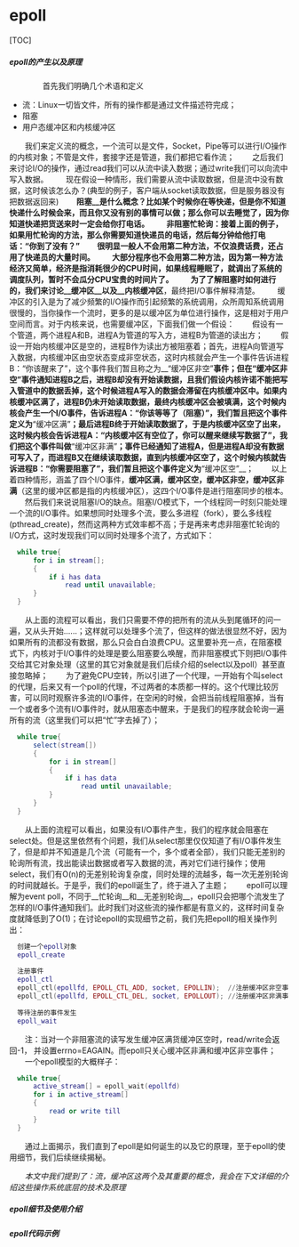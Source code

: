 # epoll

[TOC]


##### epoll的产生以及原理
　　
　　首先我们明确几个术语和定义
> 
* 流：Linux一切皆文件，所有的操作都是通过文件描述符完成；
* 阻塞
* 用户态缓冲区和内核缓冲区

　　我们来定义流的概念，一个流可以是文件，Socket，Pipe等可以进行I/O操作的内核对象；不管是文件，套接字还是管道，我们都把它看作流；
　　之后我们来讨论I/O的操作，通过read我们可以从流中读入数据；通过write我们可以向流中写入数据。
　　现在假设一种情形，我们需要从流中读取数据，但是流中没有数据，这时候该怎么办？(典型的例子，客户端从socket读取数据，但是服务器没有把数据返回来)
　　__阻塞__是什么概念？比如某个时候你在等快递，但是你不知道快递什么时候会来，而且你又没有别的事情可以做；那么你可以去睡觉了，因为你知道快递把货送来时一定会给你打电话。
　　__非阻塞忙轮询__：接着上面的例子，如果用忙轮询的方法，那么你需要知道快递员的电话，然后每分钟给他打电话：“你到了没有？”
　　很明显一般人不会用第二种方法，不仅浪费话费，还占用了快递员的大量时间。
　　大部分程序也不会用第二种方法，因为第一种方法经济又简单，经济是指消耗很少的CPU时间，如果线程睡眠了，就调出了系统的调度队列，暂时不会瓜分CPU宝贵的时间片了。
　　为了了解阻塞时如何进行的，我们来讨论__缓冲区__以及__内核缓冲区__，最终把I/O事件解释清楚。
　　缓冲区的引入是为了减少频繁的I/O操作而引起频繁的系统调用，众所周知系统调用很慢的，当你操作一个流时，更多的是以缓冲区为单位进行操作，这是相对于用户空间而言。对于内核来说，也需要缓冲区，下面我们做一个假设：
　　假设有一个管道，两个进程A和B，进程A为管道的写入方，进程B为管道的读出方；
　　假设一开始内核缓冲区是空的，进程B作为读出方被阻塞着；首先，进程A向管道写入数据，内核缓冲区由空状态变成非空状态，这时内核就会产生一个事件告诉进程B：“你该醒来了”，这个事件我们暂且称之为__“缓冲区非空”__事件；但在“缓冲区非空”事件通知进程B之后，进程B却没有开始读数据，且我们假设内核许诺不能把写入管道中的数据丢掉，这个时候进程A写入的数据会滞留在内核缓冲区中。如果内核缓冲区满了，进程B仍未开始读取数据，最终内核缓冲区会被填满，这个时候内核会产生一个I/O事件，告诉进程A：“你该等等了（阻塞）”，我们暂且把这个事件定义为__“缓冲区满”__；最后进程B终于开始读取数据了，于是内核缓冲区空了出来，这时候内核会告诉进程A：“内核缓冲区有空位了，你可以醒来继续写数据了”，我们把这个事件叫做__“缓冲区非满”__；事件已经通知了进程A，但是进程A却没有数据可写入了，而进程B又在继续读取数据，直到内核缓冲区空了，这个时候内核就告诉进程B：“你需要阻塞了”，我们暂且把这个事件定义为__“缓冲区空”__；
　　以上着四种情形，涵盖了四个I/O事件，__缓冲区满，缓冲区空，缓冲区非空，缓冲区非满__（这里的缓冲区都是指的内核缓冲区），这四个I/O事件是进行阻塞同步的根本。
　　然后我们来说说阻塞I/O的缺点。阻塞I/O模式下，一个线程同一时刻只能处理一个流的I/O事件。如果想同时处理多个流，要么多进程（fork），要么多线程(pthread_create)，然而这两种方式效率都不高；于是再来考虑非阻塞忙轮询的I/O方式，这时发现我们可以同时处理多个流了，方式如下：
  ```Lua
  	while true{
		for i in stream[];
		{
			if i has data
				read until unavailable;
		}
	}
  ```
　　从上面的流程可以看出，我们只需要不停的把所有的流从头到尾循环的问一遍，又从头开始......；这样就可以处理多个流了，但这样的做法很显然不好，因为如果所有的流都没有数据，那么只会白白浪费CPU。这里要补充一点，在阻塞模式下，内核对于I/O事件的处理是要么阻塞要么唤醒，而非阻塞模式下则把I/O事件交给其它对象处理（这里的其它对象就是我们后续介绍的select以及poll）甚至直接忽略掉；
　　为了避免CPU空转，所以引进了一个代理，一开始有个叫select的代理，后来又有一个poll的代理，不过两者的本质都一样的。这个代理比较厉害，可以同时观察许多流的I/O事件，在空闲的时候，会把当前线程阻塞掉，当有一个或者多个流有I/O事件时，就从阻塞态中醒来，于是我们的程序就会轮询一遍所有的流（这里我们可以把“忙”字去掉了）；
  ```Lua
  	while true{
		select(stream[])
		{
			for i in stream[]
			{
				if i has data
					read until unavailable;
			}
		}
	}
  ```
　　从上面的流程可以看出，如果没有I/O事件产生，我们的程序就会阻塞在select处。但是这里依然有个问题，我们从select那里仅仅知道了有I/O事件发生了，但是却并不知道是几个流（可能有一个，多个或者全部），我们只能无差别的轮询所有流，找出能读出数据或者写入数据的流，再对它们进行操作；使用select，我们有O(n)的无差别轮询复杂度，同时处理的流越多，每一次无差别轮询的时间就越长。于是乎，我们的epoll诞生了，终于进入了主题；
　　epoll可以理解为event poll，不同于__忙轮询__和__无差别轮询__，epoll只会把哪个流发生了怎样的I/O事件通知我们。此时我们对这些流的操作都是有意义的，这样时间复杂度就降低到了O(1)；在讨论epoll的实现细节之前，我们先把epoll的相关操作列出：
  ```lua
	创建一个epoll对象
	epoll_create
	
	注册事件
	epoll_ctl
	epoll_ctl(epollfd, EPOLL_CTL_ADD, socket, EPOLLIN);  //注册缓冲区非空事件，即有数据流入
	epoll_ctl(epollfd, EPOLL_CTL_DEL, socket, EPOLLOUT); //注册缓冲区非满事件，即流可被写入
	
	等待注册的事件发生
	epoll_wait
  ```
　　注：当对一个非阻塞流的读写发生缓冲区满货缓冲区空时，read/write会返回-1， 并设置errno=EAGAIN。而epoll只关心缓冲区非满和缓冲区非空事件；
　　一个epoll模型的大概样子：
  ```lua
  	while true{
		active_stream[] = epoll_wait(epollfd)
		for i in active_stream[]
		{
			read or write till
		}
	}
  ```
　　通过上面揭示，我们直到了epoll是如何诞生的以及它的原理，至于epoll的使用细节，我们后续继续揭秘。
  
　　*本文中我们提到了：流，缓冲区这两个及其重要的概念，我会在下文详细的介绍这些操作系统底层的技术及原理*
  
##### epoll细节及使用介绍

##### epoll代码示例